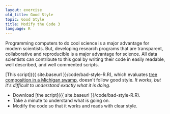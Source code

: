 ```yaml
---
layout: exercise
old_title: Good Style
topic: Good Style
title: Modify the Code 3
language: R
---
```


Programming computers to do cool science is a major advantage for modern scientists. But, developing research programs that are transparent, collaborative and reproducible is a major advantage for science. All data scientists can contribute to this goal by writing their code in easily readable, well described, and well commented scripts.

[This script]({{ site.baseurl }}/code/bad-style-R.R), which evaluates [tree composition in a Michigan swamp](http://www.esapubs.org/archive/ecol/E090/251/default.htm), doesn't follow 
good style. *It works, but it's difficult to understand exactly what it is doing.* 

- Download [the script]({{ site.baseurl }}/code/bad-style-R.R). 
- Take a minute to understand what is going on.
- Modify the code so that it works and reads with clear style.
